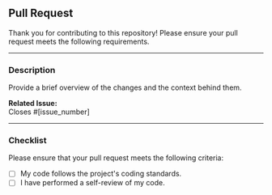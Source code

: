 ## Pull Request

Thank you for contributing to this repository! Please ensure your pull request meets the following requirements.

---

### Description

Provide a brief overview of the changes and the context behind them.

**Related Issue:**  
Closes #[issue_number]

---

### Checklist

Please ensure that your pull request meets the following criteria:

- [ ] My code follows the project's coding standards.
- [ ] I have performed a self-review of my code.